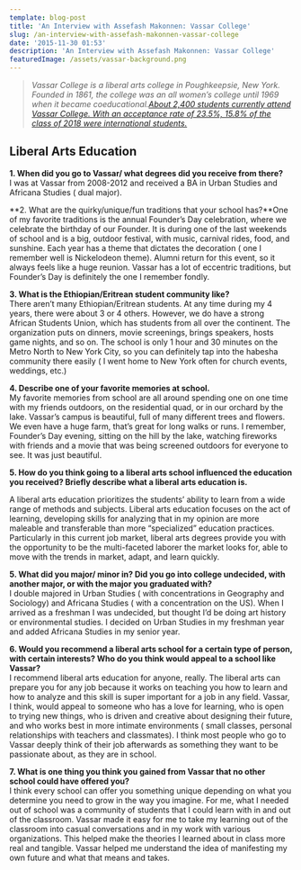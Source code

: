 ```yaml
---
template: blog-post
title: 'An Interview with Assefash Makonnen: Vassar College'
slug: /an-interview-with-assefash-makonnen-vassar-college
date: '2015-11-30 01:53'
description: 'An Interview with Assefash Makonnen: Vassar College'
featuredImage: /assets/vassar-background.png
---
```



> *Vassar College is a liberal arts college in Poughkeepsie, New York. Founded in 1861, the college was an all women’s college until 1969 when it became coeducational.[About 2,400 students currently attend Vassar College. With an acceptance rate of 23.5%, 15.8% of the class of 2018 were international students.](https://en.wikipedia.org/wiki/Vassar_College#Admissions)*

## **Liberal Arts Education**

**1. When did you go to Vassar/ what degrees did you receive from there?**​\
I was at Vassar from 2008-2012 and received a BA in Urban Studies and Africana Studies ( dual major).

**2. What are the quirky/unique/fun traditions that your school has?**One of my favorite traditions is the annual Founder’s Day celebration, where we celebrate the birthday of our Founder. It is during one of the last weekends of school and is a big, outdoor festival, with music, carnival rides, food, and sunshine. Each year has a theme that dictates the decoration ( one I remember well is Nickelodeon theme). Alumni return for this event, so it always feels like a huge reunion. Vassar has a lot of eccentric traditions, but Founder’s Day is definitely the one I remember fondly.

**3. What is the Ethiopian/Eritrean student community like?**\
There aren’t many Ethiopian/Eritrean students. At any time during my 4 years, there were about 3 or 4 others. However, we do have a strong African Students Union, which has students from all over the continent. The organization puts on dinners, movie screenings, brings speakers, hosts game nights, and so on. The school is only 1 hour and 30 minutes on the Metro North to New York City, so you can definitely tap into the habesha community there easily ( I went home to New York often for church events, weddings, etc.)

**4. Describe one of your favorite memories at school.**\
My favorite memories from school are all around spending one on one time with my friends outdoors, on the residential quad, or in our orchard by the lake. Vassar’s campus is beautiful, full of many different trees and flowers. We even have a huge farm, that’s great for long walks or runs. I remember, Founder’s Day evening, sitting on the hill by the lake, watching fireworks with friends and a movie that was being screened outdoors for everyone to see. It was just beautiful.

**5. How do you think going to a liberal arts school influenced the education you received? Briefly describe what a liberal arts education is.**

A liberal arts education prioritizes the students’ ability to learn from a wide range of methods and subjects. Liberal arts education focuses on the act of learning, developing skills for analyzing that in my opinion are more maleable and transferable than more “specialized” education practices. Particularly in this current job market, liberal arts degrees provide you with the opportunity to be the multi-faceted laborer the market looks for, able to move with the trends in market, adapt, and learn quickly.

**5. What did you major/ minor in? Did you go into college undecided, with another major, or with the major you graduated with?**\
I double majored in Urban Studies ( with concentrations in Geography and Sociology) and Africana Studies ( with a concentration on the US). When I arrived as a freshman I was undecided, but thought I’d be doing art history or environmental studies. I decided on Urban Studies in my freshman year and added Africana Studies in my senior year.

**6. Would you recommend a liberal arts school for a certain type of person, with certain interests? Who do you think would appeal to a school like Vassar?**\
I recommend liberal arts education for anyone, really. The liberal arts can prepare you for any job because it works on teaching you how to learn and how to analyze and this skill is super important for a job in any field. Vassar, I think, would appeal to someone who has a love for learning, who is open to trying new things, who is driven and creative about designing their future, and who works best in more intimate environments ( small classes, personal relationships with teachers and classmates). I think most people who go to Vassar deeply think of their job afterwards as something they want to be passionate about, as they are in school.

**7. What is one thing you think you gained from Vassar that no other school could have offered you?**\
I think every school can offer you something unique depending on what you determine you need to grow in the way you imagine. For me, what I needed out of school was a community of students that I could learn with in and out of the classroom. Vassar made it easy for me to take my learning out of the classroom into casual conversations and in my work with various organizations. This helped make the theories I learned about in class more real and tangible. Vassar helped me understand the idea of manifesting my own future and what that means and takes.

